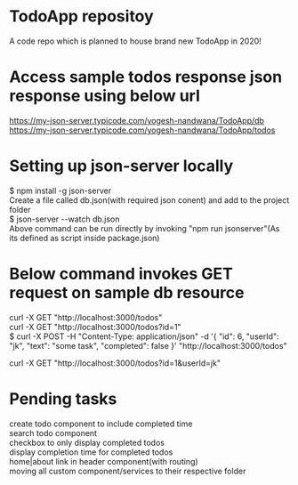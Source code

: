 # TodoApp repositoy
A code repo which is planned to house brand new TodoApp in 2020!

# Access sample todos response json response using below url
https://my-json-server.typicode.com/yogesh-nandwana/TodoApp/db </br>
https://my-json-server.typicode.com/yogesh-nandwana/TodoApp/todos

# Setting up json-server locally
$ npm install -g json-server </br>
Create a file called db.json(with required json conent) and add to the project folder </br>
$ json-server --watch db.json </br>
Above command can be run directly by invoking "npm run jsonserver"(As its defined as script inside package.json)

# Below command invokes GET request on sample db resource
curl -X GET "http://localhost:3000/todos" </br>
curl -X GET "http://localhost:3000/todos?id=1" </br>
$ curl -X POST -H "Content-Type: application/json" -d '{
   "id": 6,
   "userId": "jk",
   "text": "some task",
   "completed": false
}' 
"http://localhost:3000/todos" </br>

curl -X GET "http://localhost:3000/todos?id=1&userId=jk" </br>

# Pending tasks
create todo component to include completed time</br>
search todo component</br>
checkbox to only display completed todos</br>
display completion time for completed todos</br>
home|about link in header component(with routing)</br>
moving all custom component/services to their respective folder</br>